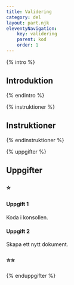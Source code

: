 ```yaml
---
title: Validering
category: del
layout: part.njk
eleventyNavigation:
    key: validering
    parent: kod
    order: 1
---
```


{% intro %}

## Introduktion

{% endintro %}

{% instruktioner %}

## Instruktioner

{% endinstruktioner %}

{% uppgifter %}

## Uppgifter
### ⭐
#### Uppgift 1

Koda i konsollen.

#### Uppgift 2

Skapa ett nytt dokument.

### ⭐⭐


{% enduppgifter %}